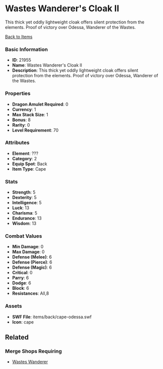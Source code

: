 # Wastes Wanderer's Cloak II

This thick yet oddly lightweight cloak offers silent protection from the elements. Proof of victory over Odessa, Wanderer of the Wastes.

[Back to Items](../items.md)

### Basic Information

- **ID**: 21955
- **Name**: Wastes Wanderer&#039;s Cloak II
- **Description**: This thick yet oddly lightweight cloak offers silent protection from the elements. Proof of victory over Odessa, Wanderer of the Wastes.

### Properties

- **Dragon Amulet Required**: 0
- **Currency**: 1
- **Max Stack Size**: 1
- **Bonus**: 8
- **Rarity**: 0
- **Level Requirement**: 70

### Attributes

- **Element**: ???
- **Category**: 2
- **Equip Spot**: Back
- **Item Type**: Cape

### Stats

- **Strength**: 5
- **Dexterity**: 5
- **Intelligence**: 5
- **Luck**: 13
- **Charisma**: 5
- **Endurance**: 13
- **Wisdom**: 13

### Combat Values

- **Min Damage**: 0
- **Max Damage**: 0
- **Defense (Melee)**: 6
- **Defense (Pierce)**: 6
- **Defense (Magic)**: 6
- **Critical**: 0
- **Parry**: 6
- **Dodge**: 6
- **Block**: 6
- **Resistances**: All,8

### Assets

- **SWF File**: items/back/cape-odessa.swf
- **Icon**: cape

## Related

### Merge Shops Requiring

- [Wastes Wanderer](../merge-shops/419-wastes-wanderer.md)

